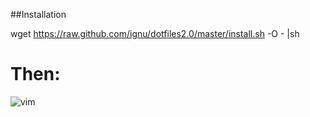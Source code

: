 ##Installation

wget https://raw.github.com/ignu/dotfiles2.0/master/install.sh -O - |sh

# Then:
![vim](http://t.co/M5L8obqvtB)
